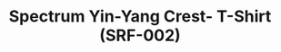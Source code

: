---
ee_id: '4141'
site: '1'
type: '2'
long_id: 2014-004 Spectrum Yin-Yang Crest- T-Shirt (SRF-002)
url: 2014-004-spectrum-yin-yang-crest-t-shirt-srf-002
title: Spectrum Yin-Yang Crest- T-Shirt (SRF-002)
year: '2014'
medium: Shirt
commission:
dims: Small, Medium, Large, X-Large, XX-Large
pitch: Brand tee for Arcangel Surfware.
ps:
live_url:
related:
youtube:
imgs: srf-002-crest-tshirt-2014-004-full-1-database-ih.jpg
subheading:
display_year: '2014'
download:
add_credit: Cory Arcangel for Arcangel Surfware
add_credits:
related_code:
layout: things-i-made
---